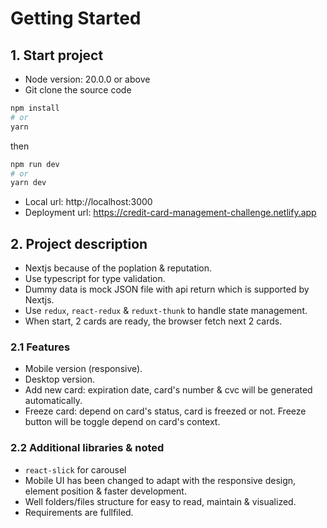 <!-- This is a [Next.js](https://nextjs.org) project bootstrapped with [`create-next-app`](https://nextjs.org/docs/app/api-reference/cli/create-next-app).

## Getting Started

First, run the development server:

```bash
npm run dev
# or
yarn dev
# or
pnpm dev
# or
bun dev
```

Open [http://localhost:3000](http://localhost:3000) with your browser to see the result.

You can start editing the page by modifying `app/page.tsx`. The page auto-updates as you edit the file.

This project uses [`next/font`](https://nextjs.org/docs/app/building-your-application/optimizing/fonts) to automatically optimize and load [Geist](https://vercel.com/font), a new font family for Vercel.

## Learn More

To learn more about Next.js, take a look at the following resources:

- [Next.js Documentation](https://nextjs.org/docs) - learn about Next.js features and API.
- [Learn Next.js](https://nextjs.org/learn) - an interactive Next.js tutorial.

You can check out [the Next.js GitHub repository](https://github.com/vercel/next.js) - your feedback and contributions are welcome!

## Deploy on Vercel

The easiest way to deploy your Next.js app is to use the [Vercel Platform](https://vercel.com/new?utm_medium=default-template&filter=next.js&utm_source=create-next-app&utm_campaign=create-next-app-readme) from the creators of Next.js.

Check out our [Next.js deployment documentation](https://nextjs.org/docs/app/building-your-application/deploying) for more details. -->


# Getting Started

## 1. Start project
- Node version: 20.0.0 or above
- Git clone the source code
  
```bash
npm install
# or
yarn
```
then 

```bash
npm run dev
# or
yarn dev
```
- Local url: http://localhost:3000
- Deployment url: https://credit-card-management-challenge.netlify.app

## 2. Project description

- Nextjs because of the poplation & reputation.
- Use typescript for type validation.
- Dummy data is mock JSON file with api return which is supported by Nextjs.
- Use `redux`, `react-redux` & `reduxt-thunk` to handle state management.
- When start, 2 cards are ready, the browser fetch next 2 cards.

### 2.1 Features
- Mobile version (responsive).
- Desktop version.
- Add new card: expiration date, card's number & cvc will be generated automatically.
- Freeze card: depend on card's status, card is freezed or not. Freeze button will be toggle depend on card's context.

### 2.2 Additional libraries & noted
- `react-slick` for carousel
- Mobile UI has been changed to adapt with the responsive design, element position & faster development.
- Well folders/files structure for easy to read, maintain & visualized.
- Requirements are fullfiled.

